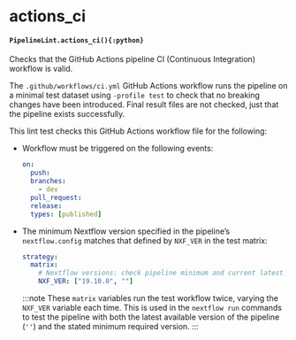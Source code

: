 # actions_ci

#### `PipelineLint.actions_ci(){:python}`

Checks that the GitHub Actions pipeline CI (Continuous Integration) workflow is valid.

The `.github/workflows/ci.yml` GitHub Actions workflow runs the pipeline on a minimal test
dataset using `-profile test` to check that no breaking changes have been introduced.
Final result files are not checked, just that the pipeline exists successfully.

This lint test checks this GitHub Actions workflow file for the following:

- Workflow must be triggered on the following events:
  ```yaml
  on:
    push:
    branches:
      - dev
    pull_request:
    release:
    types: [published]
  ```
- The minimum Nextflow version specified in the pipeline’s `nextflow.config` matches that defined by `NXF_VER` in the test matrix:

  ```yaml
  strategy:
    matrix:
      # Nextflow versions: check pipeline minimum and current latest
      NXF_VER: ["19.10.0", ""]
  ```

  :::note
  These `matrix` variables run the test workflow twice, varying the `NXF_VER` variable each time.
  This is used in the `nextflow run` commands to test the pipeline with both the latest available version
  of the pipeline (`''`) and the stated minimum required version.
  :::
